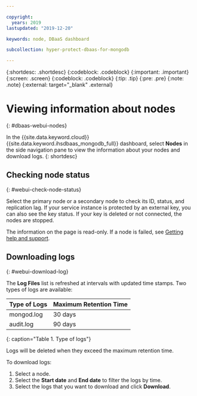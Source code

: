 ```yaml
---

copyright:
  years: 2019
lastupdated: "2019-12-20"

keywords: node, DBaaS dashboard

subcollection: hyper-protect-dbaas-for-mongodb

---
```


{:shortdesc: .shortdesc}
{:codeblock: .codeblock}
{:important: .important}
{:screen: .screen}
{:codeblock: .codeblock}
{:tip: .tip}
{:pre: .pre}
{:note: .note}
{:external: target="_blank" .external}

# Viewing information about nodes
{: #dbaas-webui-nodes}

In the {{site.data.keyword.cloud}} {{site.data.keyword.ihsdbaas_mongodb_full}} dashboard, select **Nodes** in the side navigation pane to view the information about your nodes and download logs.
{: shortdesc}

## Checking node status
{: #webui-check-node-status}

Select the primary node or a secondary node to check its ID, status, and replication lag. If your service instance is protected by an external key, you can also see the key status. If your key is deleted or not connected, the nodes are stopped.

The information on the page is read-only. If a node is failed, see [Getting help and support](/docs/hyper-protect-dbaas-for-mongodb?topic=hyper-protect-dbaas-for-mongodb-getting-help-and-support).

## Downloading logs
{: #webui-download-log}

The **Log Files** list is refreshed at intervals with updated time stamps. Two types of logs are available:

|Type of Logs|Maximum Retention Time|
|-----------|-----------|
|mongod.log|30 days|
|audit.log |90 days|
{: caption="Table 1. Type of logs"}

Logs will be deleted when they exceed the maximum retention time.

To download logs:
1. Select a node.
2. Select the **Start date** and **End date** to filter the logs by time.
3. Select the logs that you want to download and click **Download**.
